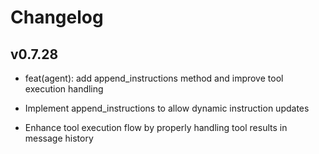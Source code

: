 # Changelog

## v0.7.28

- feat(agent): add append_instructions method and improve tool execution handling

- Implement append_instructions to allow dynamic instruction updates
- Enhance tool execution flow by properly handling tool results in message history
